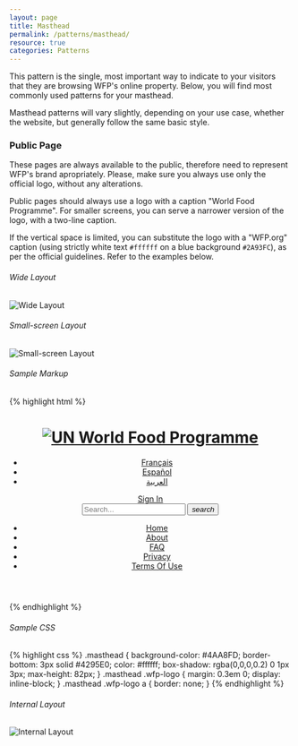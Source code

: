 ```yaml
---
layout: page
title: Masthead
permalink: /patterns/masthead/
resource: true
categories: Patterns
---
```


This pattern is the single, most important way to indicate to your visitors that they are browsing WFP's online property. Below, you will find most commonly used patterns for your masthead.

Masthead patterns will vary slightly, depending on your use case, whether the website, but generally follow the same basic style.

### Public Page
These pages are always available to the public, therefore need to represent WFP's brand apropriately. Please, make sure you always use only the official logo, without any alterations.

Public pages should always use a logo with a caption "World Food Programme". For smaller screens, you can serve a narrower version of the logo, with a two-line caption.

If the vertical space is limited, you can substitute the logo with a "WFP.org" caption (using strictly white text `#ffffff` on a blue background `#2A93FC`), as per the official guidelines. Refer to the examples below.

###### Wide Layout
![Wide Layout]({{site.baseurl}}/img/pattern-masthead-public.png)

###### Small-screen Layout
![Small-screen Layout]({{site.baseurl}}/img/pattern-masthead-public-small.png)

###### Sample Markup
{% highlight html %}
<!-- Masthead -->
<header class="masthead">
  <div class="pure-g wrapper">
    <div class="pure-u-2-3 pure-u-sm-1-3">
      <h1 class="wfp-logo">
        <a href="/en/my/" class="wfp-logo-img"><img src="/sites/all/themes/my_wfp_org/img/logos/logo@256w.png" class="logo-dark" alt="UN World Food Programme"></a>
      </h1>
    </div>
    <div class="pure-u-1-3 pure-u-sm-2-3">
      <div class="additional">
        <nav class="component header-lang">
          <ul>
            <li><a href="#">Français</a></li>
            <li><a href="#">Español</a></li>
            <li><a href="#">العربية</a></li>
          </ul>
        </nav>
        <div class="component header-cta">
          <a href="/en/account" class="pure-button small">Sign In</a>
        </div>
        <div class="component header-search">
          <form class="pure-form">
            <input type="search" class="input-search" name="search_theme_form" id="search-form-input" placeholder="Search...">
            <button class="pure-button search small transparent"><i class="ss-icon">search</i></button>
          </form>
        </div>
      </div>
      <nav class="main-nav">
        <ul>
          <li><a href="#">Home</a></li>
          <li><a href="#">About</a></li>
          <li><a href="#">FAQ</a></li>
          <li><a href="#">Privacy</a></li>
          <li><a href="#">Terms Of Use</a></li>
        </ul>
      </nav>
    </div>
  </div>
</header>
{% endhighlight %}

###### Sample CSS
{% highlight css %}
.masthead {
  background-color: #4AA8FD;
  border-bottom: 3px solid #4295E0;
  color: #ffffff;
  box-shadow: rgba(0,0,0,0.2) 0 1px 3px;
  max-height: 82px;
}
.masthead .wfp-logo {
  margin: 0.3em 0;
  display: inline-block;
}
.masthead .wfp-logo a {
  border: none;
}
{% endhighlight %}

###### Internal Layout
![Internal Layout]({{site.baseurl}}/img/pattern-masthead-internal.png)